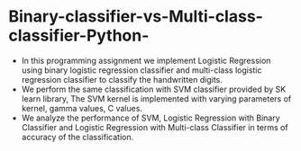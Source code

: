 # Binary-classifier-vs-Multi-class-classifier-Python-

- In this programming assignment we implement Logistic Regression using binary logistic regression classifier and multi-class logistic regression classifier to classify the handwritten digits. 
- We perform the same classification with SVM classifier provided by SK learn library, The SVM kernel is implemented with varying parameters of kernel, gamma values, C values. 
- We analyze the performance of SVM, Logistic Regression with Binary Classifier and Logistic Regression with Multi-class Classifier in terms of accuracy of the classification.
